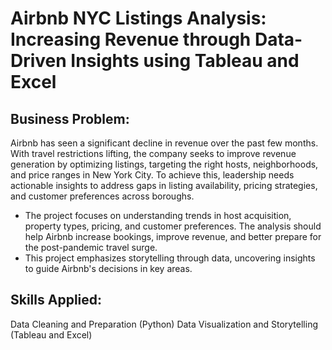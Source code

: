# Airbnb NYC Listings Analysis: Increasing Revenue through Data-Driven Insights using Tableau and Excel

## Business Problem:
Airbnb has seen a significant decline in revenue over the past few months. With travel restrictions lifting, the company seeks to improve revenue generation by optimizing listings, targeting the right hosts, neighborhoods, and price ranges in New York City. To achieve this, leadership needs actionable insights to address gaps in listing availability, pricing strategies, and customer preferences across boroughs.

-  The project focuses on understanding trends in host acquisition, property types, pricing, and customer preferences. The analysis should help Airbnb increase bookings, improve revenue, and better prepare for the post-pandemic travel surge.
-  This project emphasizes storytelling through data, uncovering insights to guide Airbnb's decisions in key areas.

## Skills Applied:
Data Cleaning and Preparation (Python)
Data Visualization and Storytelling (Tableau and Excel)

